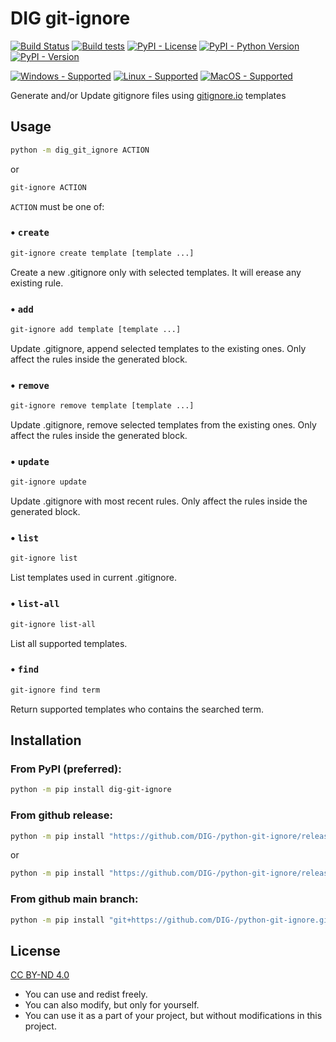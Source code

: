 # DIG git-ignore
[![Build Status](https://img.shields.io/appveyor/build/DIG-/python-git-ignore/master?logo=appveyor&logoColor=dddddd)](https://ci.appveyor.com/project/DIG-/python-git-ignore/branch/master)
[![Build tests](https://img.shields.io/appveyor/tests/DIG-/python-git-ignore/master?logo=appveyor&logoColor=dddddd)](https://ci.appveyor.com/project/DIG-/python-git-ignore/branch/master)
[![PyPI - License](https://img.shields.io/pypi/l/dig-git-ignore?color=blue)](https://creativecommons.org/licenses/by-nd/4.0/)
[![PyPI - Python Version](https://img.shields.io/pypi/pyversions/dig-git-ignore)](https://pypi.org/project/dig-git-ignore/)
[![PyPI - Version](https://img.shields.io/pypi/v/dig-git-ignore)](https://pypi.org/project/dig-git-ignore/)

[![Windows - Supported](https://img.shields.io/badge/windows-supported-success?logo=windows&logoColor=dddddd)](#)
[![Linux - Supported](https://img.shields.io/badge/linux-supported-success?logo=linux&logoColor=dddddd)](#)
[![MacOS - Supported](https://img.shields.io/badge/macos-supported-success?logo=apple&logoColor=dddddd)](#)

Generate and/or Update gitignore files using [gitignore.io](https://gitignore.io/) templates

## Usage
```sh
python -m dig_git_ignore ACTION
```
or
```sh
git-ignore ACTION
```

`ACTION` must be one of:

### • `create`
```sh
git-ignore create template [template ...]
```
Create a new .gitignore only with selected templates. It will erease any existing rule.

### • `add`
```sh
git-ignore add template [template ...]
```
Update .gitignore, append selected templates to the existing ones. Only affect the rules inside the generated block.

### • `remove`
```sh
git-ignore remove template [template ...]
```
Update .gitignore, remove selected templates from the existing ones. Only affect the rules inside the generated block.

### • `update`
```sh
git-ignore update
```
Update .gitignore with most recent rules. Only affect the rules inside the generated block.

### • `list`
```sh
git-ignore list
```
List templates used in current .gitignore.

### • `list-all`
```sh
git-ignore list-all
```
List all supported templates.

### • `find`
```sh
git-ignore find term
```
Return supported templates who contains the searched term.

## Installation
### From PyPI (preferred):
``` sh
python -m pip install dig-git-ignore
```
### From github release:
``` sh
python -m pip install "https://github.com/DIG-/python-git-ignore/releases/download/1.0.1/dig_git_ignore-1.0.1-py3-none-any.whl"
```
or
``` sh
python -m pip install "https://github.com/DIG-/python-git-ignore/releases/download/1.0.1/dig_git_ignore.tar.gz"
```

### From github main branch:
``` sh
python -m pip install "git+https://github.com/DIG-/python-git-ignore.git@master#egg=dig_git_ignore"
```

## License
[CC BY-ND 4.0](https://creativecommons.org/licenses/by-nd/4.0/)

- You can use and redist freely.
- You can also modify, but only for yourself.
- You can use it as a part of your project, but without modifications in this project.